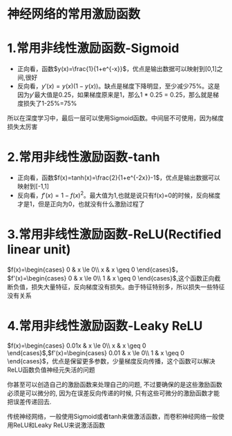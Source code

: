 神经网络的常用激励函数
===
# 1.常用非线性激励函数-Sigmoid
- 正向看，函数$y(x)=\frac{1}{1+e^{-x}}$，优点是输出数据可以映射到[0,1]之间,很好 
- 反向看，$y'(x)=y(x)(1-y(x))$。缺点是梯度下降明显，至少减少75%。这是因为$y'$最大值是0.25，如果梯度原来是1，那么1 * 0.25 = 0.25，那么就是梯度损失了1-25%=75%

所以在深度学习中，最后一层可以使用Sigmoid函数。中间层不可使用，因为梯度损失太厉害

# 2.常用非线性激励函数-tanh
- 正向看，函数$f(x)=tanh(x)=\frac{2}{1+e^{-2x}}-1$，优点是输出数据可以映射到[-1,1]
- 反向看，$f'(x)=1-f(x)^2$。最大值为1,也就是说只有f(x)=0的时候，反向梯度才是1，但是正向为0，也就没有什么激励过程了

# 3.常用非线性激励函数-ReLU(Rectified linear unit)
$f(x)=\begin{cases}
0 & x \le 0\\
x & x \geq 0
\end{cases}$，$f'(x)=\begin{cases}
0 & x \le 0\\
1 & x \geq 0
\end{cases}$,这个函数正向截断负值，损失大量特征，反向梯度没有损失。由于特征特别多，所以损失一些特征没有关系

# 4.常用非线性激励函数-Leaky ReLU
$f(x)=\begin{cases}
0.01x & x \le 0\\
x & x \geq 0
\end{cases}$,$f'(x)=\begin{cases}
0.01 & x \le 0\\
1 & x \geq 0
\end{cases}$，优点是保留更多参数，少量梯度反向传播，这个函数可以解决ReLU函数负值神经元失活的问题

你甚至可以创造自己的激励函数来处理自己的问题, 不过要确保的是这些激励函数必须是可以微分的, 因为在误差反向传递的时候, 只有这些可微分的激励函数才能把误差传递回去.

传统神经网络，一般使用Sigmoid或者tanh来做激活函数，而卷积神经网络一般使用ReLU和Leaky ReLU来说激活函数








